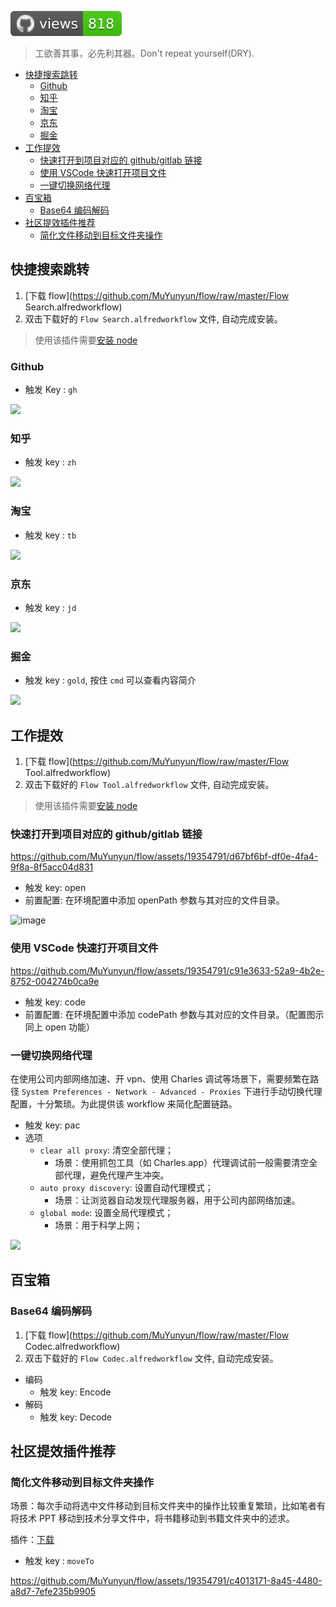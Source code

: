 ![GitHub views](https://raw.githubusercontent.com/MuYunyun/flow/traffic/traffic-flow/views.svg)

> 工欲善其事，必先利其器。Don't repeat yourself(DRY).

- [快捷搜索跳转](#快捷搜索跳转)
  - [Github](#github)
  - [知乎](#知乎)
  - [淘宝](#淘宝)
  - [京东](#京东)
  - [掘金](#掘金)
- [工作提效](#工作提效)
  - [快速打开到项目对应的 github/gitlab 链接](#快速打开到项目对应的-githubgitlab-链接)
  - [使用 VSCode 快速打开项目文件](#使用-vscode-快速打开项目文件)
  - [一键切换网络代理](#一键切换网络代理)
- [百宝箱](#百宝箱)
  - [Base64 编码解码](#base64-编码解码)
- [社区提效插件推荐](#社区提效插件推荐)
  - [简化文件移动到目标文件夹操作](#简化文件移动到目标文件夹操作)

## 快捷搜索跳转

1. [下载 flow](https://github.com/MuYunyun/flow/raw/master/Flow Search.alfredworkflow)
2. 双击下载好的 `Flow Search.alfredworkflow` 文件, 自动完成安装。

> 使用该插件需要[安装 node](https://nodejs.org/en/)

### Github

* 触发 Key : `gh`

![](http://with.muyunyun.cn/c0f217c75c131b1ee93ab4c1d353ec42.jpg-400)

### 知乎

* 触发 key : `zh`

![](http://with.muyunyun.cn/ef946bc5fe4d0fdb6474350bf31cf9fc.jpg-400)

### 淘宝

* 触发 key : `tb`

![](http://with.muyunyun.cn/97f9f0513c1369886a812bbf6cd73b05.jpg-400)

### 京东

* 触发 key : `jd`

![](http://with.muyunyun.cn/19e5ecbc5d38251e5ceeb145579faeb1.jpg-400)

### 掘金

* 触发 key : `gold`, 按住 `cmd` 可以查看内容简介

![](http://with.muyunyun.cn/40a83edf9552b4a071dd2ff5093a445b.gif)

## 工作提效

1. [下载 flow](https://github.com/MuYunyun/flow/raw/master/Flow Tool.alfredworkflow)
2. 双击下载好的 `Flow Tool.alfredworkflow` 文件, 自动完成安装。

> 使用该插件需要[安装 node](https://nodejs.org/en/)

### 快速打开到项目对应的 github/gitlab 链接

https://github.com/MuYunyun/flow/assets/19354791/d67bf6bf-df0e-4fa4-9f8a-8f5acc04d831

* 触发 key: open
* 前置配置: 在环境配置中添加 openPath 参数与其对应的文件目录。

![image](https://github.com/MuYunyun/flow/assets/19354791/3b6e4974-d87b-4269-8909-6d5d87cc6840)

### 使用 VSCode 快速打开项目文件

https://github.com/MuYunyun/flow/assets/19354791/c91e3633-52a9-4b2e-8752-004274b0ca9e

* 触发 key: code
* 前置配置: 在环境配置中添加 codePath 参数与其对应的文件目录。（配置图示同上 open 功能）

### 一键切换网络代理

在使用公司内部网络加速、开 vpn、使用 Charles 调试等场景下，需要频繁在路径 `System Preferences - Network - Advanced - Proxies` 下进行手动切换代理配置，十分繁琐。为此提供该 workflow 来简化配置链路。

* 触发 key: pac
* 选项
  * `clear all proxy`: 清空全部代理；
    * 场景：使用抓包工具（如 Charles.app）代理调试前一般需要清空全部代理，避免代理产生冲突。
  * `auto proxy discovery`: 设置自动代理模式；
    * 场景：让浏览器自动发现代理服务器，用于公司内部网络加速。
  * `global mode`: 设置全局代理模式；
    * 场景：用于科学上网；

![](http://with.muyunyun.cn/00dd758122c9cbde256f5d02518ad769.gif)

## 百宝箱

### Base64 编码解码

1. [下载 flow](https://github.com/MuYunyun/flow/raw/master/Flow Codec.alfredworkflow)
2. 双击下载好的 `Flow Codec.alfredworkflow` 文件, 自动完成安装。

* 编码
  * 触发 key: Encode
* 解码
  * 触发 key: Decode

## 社区提效插件推荐

### 简化文件移动到目标文件夹操作

场景：每次手动将选中文件移动到目标文件夹中的操作比较重复繁琐，比如笔者有将技术 PPT 移动到技术分享文件中，将书籍移动到书籍文件夹中的述求。

插件：[下载](https://github.com/zoff28/Alfred-Move-Copy-Files/releases/tag/v2.0.0)

* 触发 key : `moveTo`

https://github.com/MuYunyun/flow/assets/19354791/c4013171-8a45-4480-a8d7-7efe235b9905
